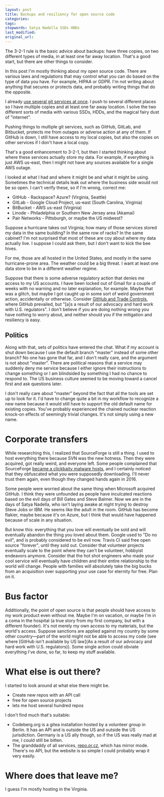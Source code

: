 ```yaml
---
layout: post
title: Backups and resiliency for open source code
categories:
tags:
stopwords: Satya Nadella SSDs HDDs
last_modified:
original_url:
---
```


The 3-2-1 rule is the basic advice about backups: have three copies, on two different types of media, in at least one far away location. That's a good start, but there are other things to consider.

<!--more-->

In this post I'm mostly thinking about my open source code. There are various laws and regulations that may control what you can do based on the type of data you have. For example, HIPAA or GDPR. I'm not writing about anything that secures or protects data, and probably writing things that do the opposite.

I already [use several git services at once](https://briandfoy.github.io/use-several-git-services-at-once/). I push to several different places so I have multiple copies and at least one far away location. I solve the two different sorts of media with various SSDs, HDDs, and the magical fairy dust of "internet".

Pushing things to multiple git services, such as GitHub, GitLab, and Bitbucket, protects me from outages or adverse action at any of them. If GitHub is down, I still have access to my local copies, but also the copies on other services if I don't have a local copy.

That's a good enhancement to 3-2-1, but then I started thinking about where these services actually store my data. For example, if everything is just AWS us-east, then I might not have any sources available for a single AWS outage.

I looked at what I had and where it might be and what it might be using. Sometimes the technical details leak out where the business side would not be so open. I can't verify these, so if I'm wrong, correct me:

* GitHub - Rackspace? Azure? (Virginia, Seattle)
* GitLab - Google Cloud Project, us-east (South Carolina, Virginia)
* BitBucket - AWS us-east (Virginia)
* Linode - Philadelphia or Southern New Jersey area (Akamai)
* Pair Networks - Pittsburgh, or maybe the US midwest?

Suppose a hurricane takes out Virginia; how many of those services stored my data in the same building? In the same row of racks? In the same cabinet? I'm not surprised that most of these are coy about where my data actually live. I suppose I could ask them, but I don't want to kick the bee hives.

For me, those are all hosted in the United States, and mostly in the same hurricane-prone area. The weather could be a big threat. I want at least one data store to be in a different weather regime.

Suppose that there is some adverse regulatory action that denies me access to my US accounts. I have been locked out of Gmail for a couple of weeks with no warning and no later explanation, for example. Maybe that was a glitch, but maybe I got caught up in some sort of weird government action, accidentally or otherwise. Consider [GitHub and Trade Controls](https://docs.github.com/en/site-policy/other-site-policies/github-and-trade-controls), where GitHub prevailed, but "[a]s a result of our advocacy and hard work with U.S. regulators". I don't believe if you are doing nothing wrong you have nothing to worry about, and neither should you if the mitigation and resiliency is easy.

## Politics

Along with that, sets of politics have entered the chat. What if my account is shut down because I use the default branch "master" instead of some other branch? No one has gone that far, and I don't really care, and the argument is not about "master". There are political reasons that a service may suddenly deny me service because I either ignore their instructions to change something or I am blindsided by something I had no chance to respond to. The US business culture seemed to be moving toward a cancel first and ask questions later.

I don't really care about "master" beyond the fact that all the tools are set up to look for it. I'd have to change quite a bit in my workflow to recognize a new name because it would still have to support the old default name for existing copies. You've probably experienced the chained nuclear reaction knock-on effects of seemingly trivial changes. It's not simply using a new name.

# Corporate transfers

While researching this, I realized that SourceForge is still a thing. I used to host everything there because SVN was the new hotness. Then they were acquired, got really weird, and everyone left. Some people complained that SourceForge [became a clickbaity malware hosts](https://www.howtogeek.com/903218/what-is-google-go-on-android/), and I certainly noticed that they obfuscated what you were supposedly downloading. I'll never trust them again, even though they changed hands again in 2016.

Some people were worried about the same thing when Microsoft acquired GitHub. I think they were unfounded as people have inculcated reactions based on the evil days of Bill Gates and Steve Balmer. Now we are in the days of Satya Nadella, who isn't laying awake at night trying to destroy Steve Jobs or IBM. He seems like the adult in the room. GitHub has become flakier, maybe because it's on Azure, but I think that would have happened because of scale in any situation.

But know this: everything that you love will eventually be sold and will eventually abandon the thing you loved about them. Google used to "Do no evil", and is probably considered to be evil now. Travis CI said free open source "forever", until they sold out. Consider that volunteer projects eventually scale to the point where they can't be volunteer, hobbyist endeavors anymore. Consider that the hot shot engineers who made your cool service will eventually have children and their entire relationship to the world will change. People with families will absolutely take the big bucks from an acquisition over supporting your use case for eternity for free. Plan on it.

# Bus factor

Additionally, the point of open source is that people should have access to my work product even without me. Maybe I'm on vacation, or maybe I'm in a coma in the hospital (a true story from my first company, but with a different founder). It's not merely my own access to my materials, but the world's access. Suppose sanctions are applied against my country by some other country—part of the world might not be able to access my code (see where [GitHub isn't available by US law](As a result of our advocacy and hard work with U.S. regulators)). Some single action could obviate everything I've done, so far, to keep my stuff available.

# What else is out there?

I started to look around at what else there might be.

* Create new repos with an API call
* free for open source projects
* lets me host several hundred repos

I don't find much that's suitable:

* Codeberg.org is a gitea installation hosted by a volunteer group in Berlin. It has an API and is outside the US and outside the US jurisdiction. Germany is a US ally though, so if the US was really mad at me, I could still be bitten.
* The granddaddy of all services, [repo.or.cz](https://repo.or.cz), which has mirror mode. There's no API, but the website is so simple I could probably wrap it very easily.

# Where does that leave me?

I guess I'm mostly hosting in the Virginia.
